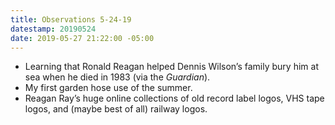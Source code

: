 ```yaml
---
title: Observations 5-24-19
datestamp: 20190524
date: 2019-05-27 21:22:00 -05:00
---
```


- Learning that Ronald Reagan helped Dennis Wilson’s family bury him at sea when he died in 1983 (via the *Guardian*).
- My first garden hose use of the summer.
- Reagan Ray’s huge online collections of old record label logos, VHS tape logos, and (maybe best of all) railway logos.
